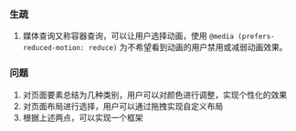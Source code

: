 ### 生疏
1. 媒体查询又称容器查询，可以让用户选择动画，使用 `@media (prefers-reduced-motion: reduce)` 为不希望看到动画的用户禁用或减弱动画效果。

### 问题
1. 对页面要素总结为几种类别，用户可以对颜色进行调整，实现个性化的效果
2. 对页面布局进行选择，用户可以通过拖拽实现自定义布局
3. 根据上述两点，可以实现一个框架
